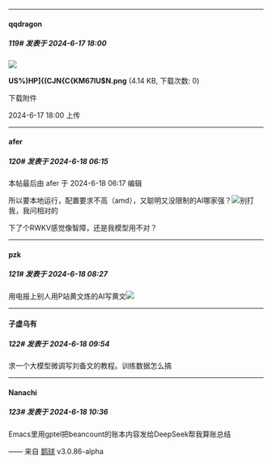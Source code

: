 ﻿
*****

####  qqdragon  
##### 119#       发表于 2024-6-17 18:00

<img src="https://img.saraba1st.com/forum/202406/17/180039ffnfcmn8xffein8m.png" referrerpolicy="no-referrer">

<strong>US%)HP]{(CJN{C{KM67IU$N.png</strong> (4.14 KB, 下载次数: 0)

下载附件

2024-6-17 18:00 上传


*****

####  afer  
##### 120#       发表于 2024-6-18 06:15

 本帖最后由 afer 于 2024-6-18 06:17 编辑 

所以要本地运行，配置要求不高（amd），又聪明又没限制的AI哪家强？<img src="https://static.saraba1st.com/image/smiley/face2017/037.png" referrerpolicy="no-referrer">别打我，我问相对的

下了个RWKV感觉像智障，还是我模型用不对？


*****

####  pzk  
##### 121#       发表于 2024-6-18 08:27

用电报上别人用P站黄文炼的AI写黄文<img src="https://static.saraba1st.com/image/smiley/face2017/125.png" referrerpolicy="no-referrer">


*****

####  子虚乌有  
##### 122#       发表于 2024-6-18 09:54

求一个大模型微调写刘备文的教程。训练数据怎么搞


*****

####  Nanachi  
##### 123#       发表于 2024-6-18 10:36

Emacs里用gptel把beancount的账本内容发给DeepSeek帮我算账总结

—— 来自 [鹅球](https://www.pgyer.com/xfPejhuq) v3.0.86-alpha

